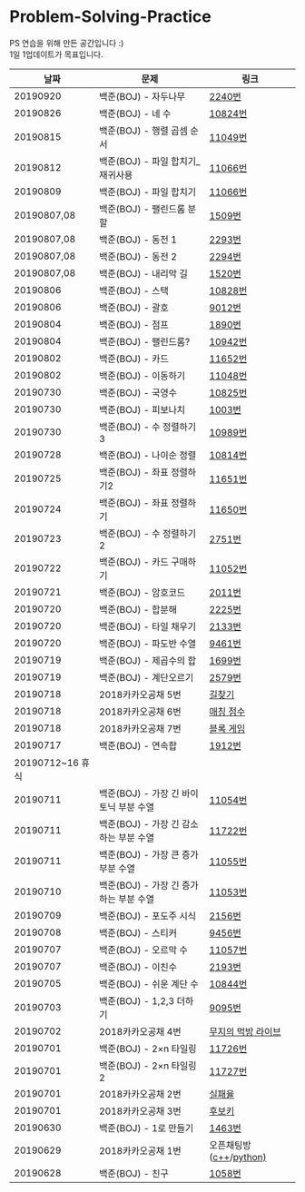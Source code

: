 # Problem-Solving-Practice
PS 연습을 위해 만든 공간입니다 :)<br>
1일 1업데이트가 목표입니다.<br>

|날짜|문제|링크
|--|------|--|
|20190920|백준(BOJ) - 자두나무|<a href="http://bitly.kr/R9hUoT6" target="_blank">2240번</a>|
|20190826|백준(BOJ) - 네 수|<a href="http://bitly.kr/luhdVgF" target="_blank">10824번</a>|
|20190815|백준(BOJ) - 행렬 곱셈 순서|<a href="http://bitly.kr/y1SFHsn">11049번</a>|
|20190812|백준(BOJ) - 파일 합치기_재귀사용|<a href="http://bitly.kr/2laQOV1">11066번</a>|
|20190809|백준(BOJ) - 파일 합치기|<a href="http://bitly.kr/Psrw3LB">11066번</a>|
|20190807,08|백준(BOJ) - 팰린드롬 분할|<a href="http://bitly.kr/x4ZdaMb">1509번</a>|
|20190807,08|백준(BOJ) - 동전 1|<a href="http://bitly.kr/QUKyI00">2293번</a>|
|20190807,08|백준(BOJ) - 동전 2|<a href="http://bitly.kr/hgkcLLt">2294번</a>|
|20190807,08|백준(BOJ) - 내리막 길|<a href="http://bitly.kr/IIdV7fC">1520번</a>|
|20190806|백준(BOJ) - 스택|<a href="http://bitly.kr/uZcWSVO">10828번</a>|
|20190806|백준(BOJ) - 괄호|<a href="http://bitly.kr/JwWbqV9">9012번</a>|
|20190804|백준(BOJ) - 점프|<a href="http://bitly.kr/hoDiQJG">1890번</a>|
|20190804|백준(BOJ) - 팰린드롬?|<a href="http://bitly.kr/vc2L6uk">10942번</a>|
|20190802|백준(BOJ) - 카드|<a href="http://bitly.kr/Y45uQKB">11652번</a>|
|20190802|백준(BOJ) - 이동하기|<a href="http://bitly.kr/Dhwpjq7">11048번</a>|
|20190730|백준(BOJ) - 국영수|<a href="http://bitly.kr/KGMhlc3">10825번</a>|
|20190730|백준(BOJ) - 피보나치|<a href="http://bitly.kr/I3vYHlb">1003번</a>|
|20190730|백준(BOJ) - 수 정렬하기3|<a href="http://bitly.kr/uoaYPS3">10989번</a>|
|20190728|백준(BOJ) - 나이순 정렬|<a href="http://bitly.kr/IMsl61F">10814번</a>|
|20190725|백준(BOJ) - 좌표 정렬하기2|<a href="http://bitly.kr/NpqQf4I">11651번</a>|
|20190724|백준(BOJ) - 좌표 정렬하기|<a href="http://bitly.kr/McxpxAg">11650번</a>|
|20190723|백준(BOJ) - 수 정렬하기2|<a href="http://bitly.kr/yNeHKmW">2751번</a>|
|20190722|백준(BOJ) - 카드 구매하기|<a href="http://bitly.kr/pV7nvjv">11052번</a>|
|20190721|백준(BOJ) - 암호코드|<a href="http://bitly.kr/yxefQHq">2011번</a>|
|20190720|백준(BOJ) - 합분해|<a href="http://bitly.kr/tgIL7xR">2225번</a>|
|20190720|백준(BOJ) - 타일 채우기|<a href="http://bitly.kr/BYNzwYi">2133번</a>|
|20190720|백준(BOJ) - 파도반 수열|<a href="http://bitly.kr/NNovabO">9461번</a>|
|20190719|백준(BOJ) - 제곱수의 합|<a href="http://bitly.kr/cI0VxDB">1699번</a>|
|20190719|백준(BOJ) - 계단오르기|<a href="http://bitly.kr/FIDwNJG">2579번</a>|
|20190718|2018카카오공채 5번|<a href="http://bitly.kr/GkbiQt2">길찾기</a>|
|20190718|2018카카오공채 6번|<a href="http://bitly.kr/2xe28f7">매칭 점수</a>|
|20190718|2018카카오공채 7번|<a href="http://bitly.kr/p5wyqoE">블록 게임</a>|
|20190717|백준(BOJ) - 연속합|<a href="http://bitly.kr/5nnjC0p">1912번</a>|
|20190712~16 휴식|
|20190711|백준(BOJ) - 가장 긴 바이토닉 부분 수열|<a href="http://bitly.kr/i5QKJkA">11054번</a>|
|20190711|백준(BOJ) - 가장 긴 감소하는 부분 수열|<a href="http://bitly.kr/n6ZRob">11722번</a>|
|20190711|백준(BOJ) - 가장 큰 증가 부분 수열|<a href="http://bitly.kr/ByqdYrE">11055번</a>|
|20190710|백준(BOJ) - 가장 긴 증가하는 부분 수열|<a href="http://bitly.kr/cq93e3t">11053번</a>|
|20190709|백준(BOJ) - 포도주 시식|<a href="http://bitly.kr/C55xxlQ">2156번</a>|
|20190708|백준(BOJ) - 스티커|<a href="http://bitly.kr/PjZBVhR">9456번</a>|
|20190707|백준(BOJ) - 오르막 수|<a href="http://bitly.kr/6md0enY">11057번</a>|
|20190707|백준(BOJ) - 이친수|<a href="http://bitly.kr/B0XByAX">2193번</a>|
|20190705|백준(BOJ) - 쉬운 계단 수|<a href="http://bitly.kr/gkH2obQ">10844번</a>|
|20190703|백준(BOJ) - 1,2,3 더하기|<a href="http://bitly.kr/v3SBzKc">9095번</a>|
|20190702|2018카카오공채 4번|<a href="http://bitly.kr/sGuDBir">무지의 먹방 라이브</a>|
|20190701|백준(BOJ) - 2×n 타일링|<a href="http://bitly.kr/ywdP7Sw">11726번</a>|
|20190701|백준(BOJ) - 2×n 타일링2|<a href="http://bitly.kr/bt9QUwb">11727번</a>|
|20190701|2018카카오공채 2번|<a href="http://bitly.kr/e8P9J50">실패율|
|20190701|2018카카오공채 3번|<a href="http://bitly.kr/5P5TKEE">후보키|
|20190630|백준(BOJ) - 1로 만들기|<a href="http://bitly.kr/OQTNfpJ">1463번</a>|
|20190629|2018카카오공채 1번|오픈채팅방(<a href="http://bitly.kr/LFsHe5O">c++</a>/<a href="http://bitly.kr/2aIR9Qu">python)</a>|
|20190628|백준(BOJ) - 친구|<a href="http://bitly.kr/e37aujn">1058번</a>|
